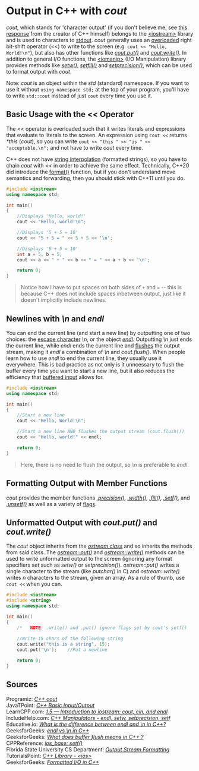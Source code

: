 # Output in C++ with _cout_
_cout_, which stands for 'character output' (if you don't believe me, see [this response](https://www.stroustrup.com/bs_faq2.html#cout) from the creator of C++ himself) belongs to the [\<iostream\>](https://en.cppreference.com/w/cpp/header/iostream) 
library and is used to characters to [stdout](https://en.cppreference.com/w/cpp/io/c/std_streams). _cout_ generally uses an [overloaded](https://www.tutorialspoint.com/cplusplus/cpp_overloading.htm) right bit-shift
operator (<<) to write to the screen (e.g. `cout << "Hello, World!\n"`), but also has other functions like [_cout.put()_](https://en.cppreference.com/w/cpp/io/basic_ostream/put) and [_cout.write()_](https://en.cppreference.com/w/cpp/io/basic_ostream/write).  In addition to general I/O functions, the [\<iomanip\>](https://en.cppreference.com/w/cpp/header/iomanip) (I/O Manipulation) library provides methods like
[_setw()_](https://www.includehelp.com/cpp-tutorial/cpp-manipulators-endl-setw-setprecision-setf-cpp-programming-tutorial.aspx), [_setfill()_](https://www.includehelp.com/cpp-tutorial/cpp-manipulators-endl-setw-setprecision-setf-cpp-programming-tutorial.aspx) and [_setprecision()_](https://www.includehelp.com/cpp-tutorial/cpp-manipulators-endl-setw-setprecision-setf-cpp-programming-tutorial.aspx),
which can be used to format output with _cout_. 

Note: _cout_ is an object within the _std_ (standard) namespace. If you want to use it without `using namespace std;` at the top of your program, you'll have to write `std::cout`
instead of just `cout` every time you use it.

## Basic Usage with the << Operator
The << operator is overloaded such that it writes literals and expressions that evaluate to literals to the screen. An expression using `cout <<` returns _\*this_ (_cout_), 
so you can write `cout << "this " << "is " << "acceptable.\n";` and not have to write _cout_ every time. 

C++ does not have [string interpolation](https://www.programiz.com/python-programming/string-interpolation) (formatted strings), so you have to chain _cout_ with _<<_
in order to achieve the same effect. Technically, C++20 did introduce the [format()](https://en.cppreference.com/w/cpp/utility/format/format) function, but if you don't 
understand move semantics and forwarding, then you should stick with C++11 until you do.
```C++
#include <iostream>
using namespace std;

int main()
{
    //Displays 'Hello, world!'
    cout << "Hello, world!\n";

    //Displays '5 + 5 = 10'
    cout << "5 + 5 = " << 5 + 5 << '\n';

    //Displays '5 + 5 = 10'
    int a = 5, b = 5;
    cout << a << " + " << b << " = " << a + b << '\n';

    return 0;
}
```
> Notice how I have to put spaces on both sides of `+` and `=` -- this is because C++ does not include spaces inbetween output, just like it doesn't implicitly include newlines.

## Newlines with _\\n_ and _endl_
You can end the current line (and start a new line) by outputting one of two choices: the [escape character](https://ciphertrick.com/c-beginners-introduction-to-escape-sequences/) _\\n_, or the object [_endl_](https://en.cppreference.com/w/cpp/io/manip/endl). Outputting _\\n_ just ends the current line, while _endl_ ends the current line
and [flushes](https://www.geeksforgeeks.org/buffer-flush-means-c/) the output stream, making it _endl_ a combination of _\\n_ and _cout.flush()_.
When people learn how to use _endl_ to end the current line, they usually use it everywhere. This is bad practice as not only is it unncessary to flush the 
buffer every time you want to start a new line, but it also reduces the efficiency that [buffered input](https://gcc.gnu.org/onlinedocs/libstdc++/manual/streambufs.html) allows for.

```C++
#include <iostream>
using namespace std;

int main()
{
    //Start a new line
    cout << "Hello, World!\n";

    //Start a new line AND flushes the output stream (cout.flush())
    cout << "Hello, world!" << endl;

    return 0;
}
```
> Here, there is no need to flush the output, so _\n_ is preferable to _endl_.

## Formatting Output with Member Functions
_cout_ provides the member functions [_.precision()_](https://www.cplusplus.com/reference/ios/ios_base/precision/), [_.width()_](https://www.cplusplus.com/reference/ios/ios_base/width/), [_.fill()_](https://www.cplusplus.com/reference/ios/ios/fill/), [_.setf()_](https://www.cplusplus.com/reference/ios/ios_base/setf/), and [_.unsetf()_](https://www.cplusplus.com/reference/ios/ios_base/unsetf/) as well as a variety of [flags]().


## Unformatted Output with _cout.put()_ and _cout.write()_
The _cout_ object inherits from the [_ostream class_](https://www.cplusplus.com/reference/ostream/ostream/) and so inherits the methods from said class. The [_ostream::put()_](https://www.cplusplus.com/reference/ostream/ostream/put/)
and [_ostream::write()_](https://www.cplusplus.com/reference/ostream/ostream/write/) methods can be used to write unformatted output to the screen (ignoring any format specifiers set such as _setw()_ or _setprecision()_).
_ostream::put()_ writes a single character to the stream (like _putchar()_ in C) and _ostream::write()_ writes _n_ characters to the stream, given an array. As a rule of thumb,
use `cout <<` when you can.
```C++
#include <iostream>
#include <string>
using namespace std;

int main()
{
    /*   NOTE: .write() and .put() ignore flags set by cout's setf()   */
 
    //Write 15 chars of the following string
    cout.write("this is a string", 15);
    cout.put('\n');    //Put a newline

    return 0;
}
```

## Sources
Programiz: [_C++ cout_](https://www.programiz.com/cpp-programming/library-function/iostream/cout) <br />
JavaTPoint: [_C++ Basic Input/Output_](https://www.javatpoint.com/cpp-basic-input-output#:~:text=Standard%20end%20line%20(endl),characters%20and%20flushes%20the%20stream.) <br />
LearnCPP.com: [_1.5 — Introduction to iostream: cout, cin, and endl_](https://www.learncpp.com/cpp-tutorial/introduction-to-iostream-cout-cin-and-endl/) <br />
IncludeHelp.com: [_C++ Manipulators - endl, setw, setprecision, setf_](https://www.includehelp.com/cpp-tutorial/cpp-manipulators-endl-setw-setprecision-setf-cpp-programming-tutorial.aspx) <br />
Educative.io: [_What is the difference between endl and \n in C++?_](https://www.educative.io/edpresso/what-is-the-difference-between-endl-and-n-in-cpp) <br />
GeeksforGeeks: [_endl vs \\n in C++_](https://www.geeksforgeeks.org/endl-vs-n-in-cpp/) <br />
GeeksforGeeks: [_What does buffer flush means in C++ ?_](https://www.geeksforgeeks.org/buffer-flush-means-c/) <br />
CPPReference: [_ios\_base: setf()_](https://en.cppreference.com/w/cpp/io/ios_base/setf) <br />
Florida State University CS Department: [_Output Stream Formatting_](https://www.cs.fsu.edu/~myers/c++/notes/formatting.html) <br />
TutorialsPoint: [_C++ Library - \<ios\>_](https://www.tutorialspoint.com/cpp_standard_library/ios.htm) <br />
GeeksforGeeks: [_Formatted I/O in C++_](https://www.geeksforgeeks.org/formatted-i-o-in-c/) <br />
